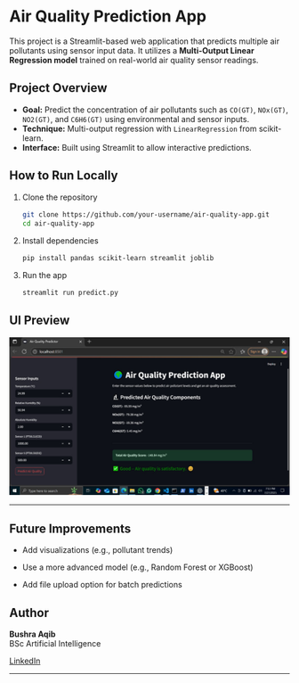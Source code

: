 #  Air Quality Prediction App

This project is a Streamlit-based web application that predicts multiple air pollutants using sensor input data. It utilizes a **Multi-Output Linear Regression model** trained on real-world air quality sensor readings.


##  Project Overview

- **Goal:** Predict the concentration of air pollutants such as `CO(GT)`, `NOx(GT)`, `NO2(GT)`, and `C6H6(GT)` using environmental and sensor inputs.
- **Technique:** Multi-output regression with `LinearRegression` from scikit-learn.
- **Interface:** Built using Streamlit to allow interactive predictions.



## How to Run Locally

1. Clone the repository  
   ```bash
   git clone https://github.com/your-username/air-quality-app.git
   cd air-quality-app
   ```

2. Install dependencies 
   ```bash
   pip install pandas scikit-learn streamlit joblib
   ```

3. Run the app  
   ```bash
   streamlit run predict.py
   ```


## UI Preview

![App UI](assets/ui_output.jpg)

---

## Future Improvements
- Add visualizations (e.g., pollutant trends)

- Use a more advanced model (e.g., Random Forest or XGBoost)

- Add file upload option for batch predictions



## Author

**Bushra Aqib**  
BSc Artificial Intelligence  

 [LinkedIn](https://www.linkedin.com/in/bushra-aqib)

---












 
